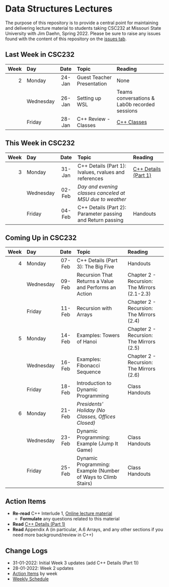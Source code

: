 # Data Structures Lectures

The purpose of this repository is to provide a central point for maintaining and delivering lecture material to students taking CSC232 at Missouri State University with Jim Daehn, Spring 2022. Please be sure to raise any issues found with the content of this repository on the [issues tab](https://github.com/msu-csc232-sp22/lectures/issues).

## Last Week in CSC232

|Week|Day      |Date  |Topic                                                     |Reading                                                       |
|---:|:--------|:----:|:---------------------------------------------------------|:-------------------------------------------------------------|
|   2|Monday   |24-Jan|Guest Teacher Presentation                                |None                                                          |
|    |Wednesday|26-Jan|Setting up WSL                                            |Teams conversations & Lab0b recorded sessions                 |
|    |Friday   |28-Jan|C++ Review - Classes                                      |[C++ Classes](week02/README.md)                               |

## This Week in CSC232

|Week|Day      |Date  |Topic                                                     |Reading                                                       |
|---:|:--------|:----:|:---------------------------------------------------------|:-------------------------------------------------------------|
|   3|Monday   |31-Jan|C++ Details (Part 1): lvalues, rvalues and references     |[C++ Details (Part 1)](week03/cpp-details1.md)                |
|    |Wednesday|02-Feb|_Day and evening classes canceled at MSU due to weather_  |                                                              |
|    |Friday   |04-Feb|C++ Details (Part 2): Parameter passing and Return passing|Handouts                                                      |

## Coming Up in CSC232

|Week|Day      |Date  |Topic                                                        |Reading                                                       |
|---:|:--------|:----:|:------------------------------------------------------------|:-------------------------------------------------------------|
|   4|Monday   |07-Feb|C++ Details (Part 3): The Big Five                           |Handouts                                                      |
|    |Wednesday|09-Feb|Recursion That Returns a Value and Performs an Action        |Chapter 2 - Recursion: The Mirrors (2.1-2.3)                  |
|    |Friday   |11-Feb|Recursion with Arrays                                        |Chapter 2 - Recursion: The Mirrors (2.4)                      |
|   5|Monday   |14-Feb|Examples: Towers of Hanoi                                    |Chapter 2 - Recursion: The Mirrors (2.5)                      |
|    |Wednesday|16-Feb|Examples: Fibonacci Sequence                                 |Chapter 2 - Recursion: The Mirrors (2.6)                      |
|    |Friday   |18-Feb|Introduction to Dynamic Programming                          |Class Handouts                                                |
|   6|Monday   |21-Feb|_Presidents' Holiday (No Classes, Offices Closed)_           |                                                              |
|    |Wednesday|23-Feb|Dynamic Programming: Example (Jump It Game)                  |Class Handouts                                                |
|    |Friday   |25-Feb|Dynamic Programming: Example (Number of Ways to Climb Stairs)|Class Handouts                                                |

## Action Items

- **Re-read** C++ Interlude 1, [Online lecture material](week02/README.md)
  - **Formulate** any questions related to this material
- **Read** [C++ Details (Part 1)](week03/cpp-details1.md)
- **Read** Appendix A (in particular, A.6 Arrays, and any other sections if you need more background/review in C++)

## Change Logs

- 31-01-2022: Initial Week 3 updates (add C++ Details (Part 1))
- 28-01-2022: Week 2 updates
- [Action Items](actions.md) by week
- [Weekly Schedule](schedule.md)
